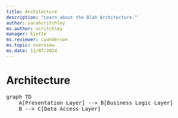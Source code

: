 ```yaml
---
title: Architecture
description: "Learn about the Blah Architecture."
author: sarahcritchley
ms.author: scritchley
manager: kjette
ms.reviewer: cyanderson
ms.topic: overview
ms.date: 11/07/2024
---
```


# Architecture

<pre class="mermaid">
graph TD
    A[Presentation Layer] --> B[Business Logic Layer]
    B --> C[Data Access Layer]
</pre>

<script type="module">
	import mermaid from 'https://cdn.jsdelivr.net/npm/mermaid@10/dist/mermaid.esm.min.mjs';
	mermaid.initialize({
		startOnLoad: true,
		theme: 'dark'
	});
</script>